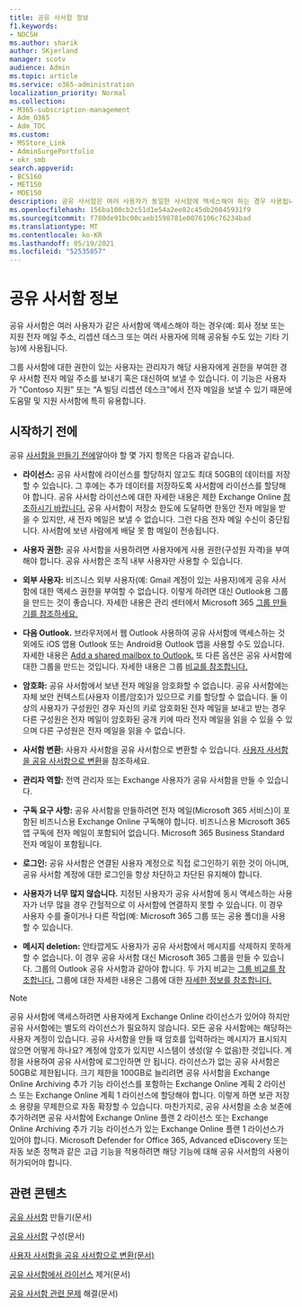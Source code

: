 ```yaml
---
title: 공유 사서함 정보
f1.keywords:
- NOCSH
ms.author: sharik
author: SKjerland
manager: scotv
audience: Admin
ms.topic: article
ms.service: o365-administration
localization_priority: Normal
ms.collection:
- M365-subscription-management
- Adm_O365
- Adm_TOC
ms.custom:
- MSStore_Link
- AdminSurgePortfolio
- okr_smb
search.appverid:
- BCS160
- MET150
- MOE150
description: 공유 사서함은 여러 사용자가 동일한 사서함에 액세스해야 하는 경우 사용됩니다. 공유 사서함을 만들기 전에 알아야 할 내용을 알아보세요.
ms.openlocfilehash: 156ba100cb2c51d1e54a2ee82c45db20845931f9
ms.sourcegitcommit: f780de91bc00caeb1598781e0076106c76234bad
ms.translationtype: MT
ms.contentlocale: ko-KR
ms.lasthandoff: 05/19/2021
ms.locfileid: "52535857"
---
```

# <a name="about-shared-mailboxes"></a>공유 사서함 정보

공유 사서함은 여러 사용자가 같은 사서함에 액세스해야 하는 경우(예: 회사 정보 또는 지원 전자 메일 주소, 리셉션 데스크 또는 여러 사용자에 의해 공유될 수도 있는 기타 기능)에 사용됩니다.

그룹 사서함에 대한 권한이 있는 사용자는 관리자가 해당 사용자에게 권한을 부여한 경우 사서함 전자 메일 주소를 보내기 혹은 대신하여 보낼 수 있습니다. 이 기능은 사용자가 "Contoso 지원" 또는 “A 빌딩 리셉션 데스크"에서 전자 메일을 보낼 수 있기 때문에 도움말 및 지원 사서함에 특히 유용합니다.

## <a name="before-you-begin"></a>시작하기 전에

공유 [사서함을 만들기 전에](create-a-shared-mailbox.md)알아야 할 몇 가지 항목은 다음과 같습니다.

- **라이선스:** 공유 사서함에 라이선스를 할당하지 않고도 최대 50GB의 데이터를 저장할 수 있습니다. 그 후에는 추가 데이터를 저장하도록 사서함에 라이선스를 할당해야 합니다. 공유 사서함 라이선스에 대한 자세한 내용은 제한 Exchange Online [참조하시기 바랍니다.](/office365/servicedescriptions/exchange-online-service-description/exchange-online-limits#StorageLimits) 공유 사서함이 저장소 한도에 도달하면 한동안 전자 메일을 받을 수 있지만, 새 전자 메일은 보낼 수 없습니다. 그런 다음 전자 메일 수신이 중단됩니다. 사서함에 보낸 사람에게 배달 못 함 메일이 전송됩니다.

- **사용자 권한:** 공유 사서함을 사용하려면 사용자에게 사용 권한(구성원 자격)을 부여해야 합니다. 공유 사서함은 조직 내부 사용자만 사용할 수 있습니다.

- **외부 사용자:** 비즈니스 외부 사용자(예: Gmail 계정이 있는 사용자)에게 공유 사서함에 대한 액세스 권한을 부여할 수 없습니다. 이렇게 하려면 대신 Outlook용 그룹을 만드는 것이 좋습니다. 자세한 내용은 관리 센터에서 Microsoft 365 [그룹 만들기를 참조하세요.](../create-groups/create-groups.md)

- **다음 Outlook.** 브라우저에서 웹 Outlook 사용하여 공유 사서함에 액세스하는 것 외에도 iOS 앱용 Outlook 또는 Android용 Outlook 앱을 사용할 수도 있습니다. 자세한 내용은 [Add a shared mailbox to Outlook.](https://support.microsoft.com/office/f866242c-81b2-472e-8776-6c49c5473c9f) 또 다른 옵션은 공유 사서함에 대한 그룹을 만드는 것입니다. 자세한 내용은 그룹 [비교를 참조합니다.](../create-groups/compare-groups.md)

- **암호화:** 공유 사서함에서 보낸 전자 메일을 암호화할 수 없습니다. 공유 사서함에는 자체 보안 컨텍스트(사용자 이름/암호)가 있으므로 키를 할당할 수 없습니다. 둘 이상의 사용자가 구성원인 경우 자신의 키로 암호화된 전자 메일을 보내고 받는 경우 다른 구성원은 전자 메일이 암호화된 공개 키에 따라 전자 메일을 읽을 수 있을 수 있으며 다른 구성원은 전자 메일을 읽을 수 없습니다.

- **사서함 변환:** 사용자 사서함을 공유 사서함으로 변환할 수 있습니다. [사용자 사서함을 공유 사서함으로 변환](convert-user-mailbox-to-shared-mailbox.md)을 참조하세요.

- **관리자 역할:** 전역 관리자 또는 Exchange 사용자가 공유 사서함을 만들 수 있습니다.

- **구독 요구 사항:** 공유 사서함을 만들하려면 전자 메일(Microsoft 365 서비스)이 포함된 비즈니스용 Exchange Online 구독해야 합니다. 비즈니스용 Microsoft 365 앱 구독에 전자 메일이 포함되어 없습니다. Microsoft 365 Business Standard 전자 메일이 포함됩니다.

- **로그인:** 공유 사서함은 연결된 사용자 계정으로 직접 로그인하기 위한 것이 아니며, 공유 사서함 계정에 대한 로그인을 항상 차단하고 차단된 유지해야 합니다.

- **사용자가 너무 많지 않습니다.** 지정된 사용자가 공유 사서함에 동시 액세스하는 사용자가 너무 많을 경우 간헐적으로 이 사서함에 연결하지 못할 수 있습니다. 이 경우 사용자 수를 줄이거나 다른 작업(예: Microsoft 365 그룹 또는 공용 폴더)을 사용할 수 있습니다.

- **메시지 deletion:** 안타깝게도 사용자가 공유 사서함에서 메시지를 삭제하지 못하게 할 수 없습니다. 이 경우 공유 사서함 대신 Microsoft 365 그룹을 만들 수 있습니다. 그룹의 Outlook 공유 사서함과 같아야 합니다. 두 가지 비교는 [그룹 비교를 참조합니다.](../create-groups/compare-groups.md) 그룹에 대한 자세한 내용은 그룹에 대한 [자세한 정보를 참조합니다.](https://support.microsoft.com/office/b565caa1-5c40-40ef-9915-60fdb2d97fa2)


> [!NOTE]
> 공유 사서함에 액세스하려면 사용자에게 Exchange Online 라이선스가 있어야 하지만 공유 사서함에는 별도의 라이선스가 필요하지 않습니다. 모든 공유 사서함에는 해당하는 사용자 계정이 있습니다. 공유 사서함을 만들 때 암호를 입력하라는 메시지가 표시되지 않으면 어떻게 하나요? 계정에 암호가 있지만 시스템이 생성(알 수 없음)한 것입니다. 계정을 사용하여 공유 사서함에 로그인하면 안 됩니다. 라이선스가 없는 공유 사서함은 50GB로 제한됩니다. 크기 제한을 100GB로 늘리려면 공유 사서함을 Exchange Online Archiving 추가 기능 라이선스를 포함하는 Exchange Online 계획 2 라이선스 또는 Exchange Online 계획 1 라이선스에 할당해야 합니다. 이렇게 하면 보관 저장소 용량을 무제한으로 자동 확장할 수 있습니다. 마찬가지로, 공유 사서함을 소송 보존에 추가하려면 공유 사서함에 Exchange Online 플랜 2 라이선스 또는 Exchange Online Archiving 추가 기능 라이선스가 있는 Exchange Online 플랜 1 라이선스가 있어야 합니다. Microsoft Defender for Office 365, Advanced eDiscovery 또는 자동 보존 정책과 같은 고급 기능을 적용하려면 해당 기능에 대해 공유 사서함의 사용이 허가되어야 합니다.

## <a name="related-content"></a>관련 콘텐츠

[공유 사서함](create-a-shared-mailbox.md) 만들기(문서)

[공유 사서함](configure-a-shared-mailbox.md) 구성(문서)

[사용자 사서함을 공유 사서함으로 변환(문서)](convert-user-mailbox-to-shared-mailbox.md)

[공유 사서함에서 라이선스](remove-license-from-shared-mailbox.md) 제거(문서)

[공유 사서함 관련 문제](resolve-issues-with-shared-mailboxes.md) 해결(문서)